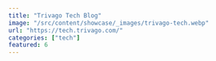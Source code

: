 ```yaml
---
title: "Trivago Tech Blog"
image: "/src/content/showcase/_images/trivago-tech.webp"
url: "https://tech.trivago.com/"
categories: ["tech"]
featured: 6
---
```

